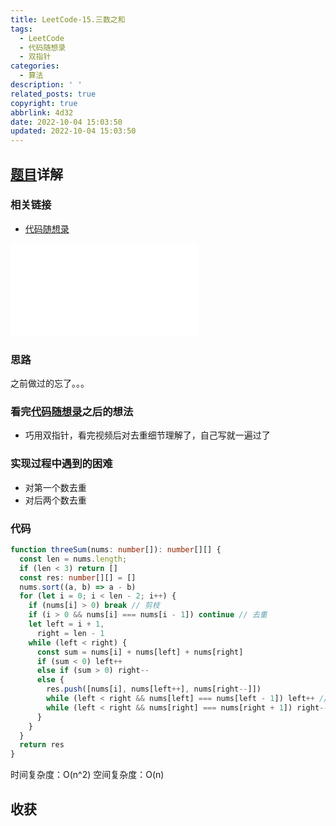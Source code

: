 ```yaml
---
title: LeetCode-15.三数之和
tags:
  - LeetCode
  - 代码随想录
  - 双指针
categories:
  - 算法
description: ' '
related_posts: true
copyright: true
abbrlink: 4d32
date: 2022-10-04 15:03:50
updated: 2022-10-04 15:03:50
---
```


## [题目](https://leetcode.cn/problems/3sum/)详解

### 相关链接

- [代码随想录](https://programmercarl.com/0015.三数之和.html)

<iframe class="iframe_video" src="//player.bilibili.com/player.html?aid=941244988&bvid=BV1GW4y127qo&cid=780823635&page=1" scrolling="no" border="0" frameborder="no" framespacing="0" allowfullscreen="true"> </iframe>

### 思路

之前做过的忘了。。。

### 看完[代码随想录](https://programmercarl.com/0015.三数之和.html)之后的想法

- 巧用双指针，看完视频后对去重细节理解了，自己写就一遍过了

### 实现过程中遇到的困难

- 对第一个数去重
- 对后两个数去重

### 代码

```ts TypeScript
function threeSum(nums: number[]): number[][] {
  const len = nums.length;
  if (len < 3) return []
  const res: number[][] = []
  nums.sort((a, b) => a - b)
  for (let i = 0; i < len - 2; i++) {
    if (nums[i] > 0) break // 剪枝
    if (i > 0 && nums[i] === nums[i - 1]) continue // 去重
    let left = i + 1,
      right = len - 1
    while (left < right) {
      const sum = nums[i] + nums[left] + nums[right]
      if (sum < 0) left++
      else if (sum > 0) right--
      else {
        res.push([nums[i], nums[left++], nums[right--]])
        while (left < right && nums[left] === nums[left - 1]) left++ // 去重
        while (left < right && nums[right] === nums[right + 1]) right-- // 去重
      }
    }
  }
  return res
}
```

时间复杂度：O(n^2)
空间复杂度：O(n)

## 收获
